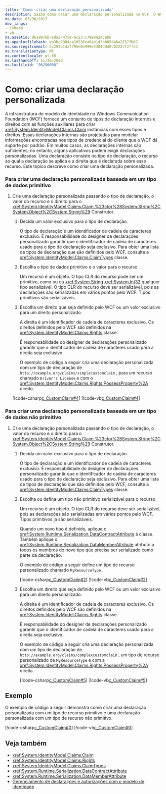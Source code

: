 ```yaml
---
title: 'Como: criar uma declaração personalizada'
description: Saiba como criar uma declaração personalizada no WCF. O WCF dá suporte a uma variedade de declarações internas e alguns aplicativos podem exigir declarações personalizadas.
ms.date: 03/30/2017
dev_langs:
- csharp
- vb
ms.assetid: d619976b-eda3-475e-ac23-c7988a2dceb0
ms.openlocfilehash: ea3bc7384ca10538ca5ab1d3bb05da6a2757fb67
ms.sourcegitcommit: bc293b14af795e0e999e3304dd40c0222cf2ffe4
ms.translationtype: MT
ms.contentlocale: pt-BR
ms.lasthandoff: 11/26/2020
ms.locfileid: "96256008"
---
```

# <a name="how-to-create-a-custom-claim"></a>Como: criar uma declaração personalizada

A infraestrutura do modelo de identidade no Windows Communication Foundation (WCF) fornece um conjunto de tipos de declaração internos e direitos com as funções auxiliares para criar <xref:System.IdentityModel.Claims.Claim> instâncias com esses tipos e direitos. Essas declarações internas são projetadas para modelar informações encontradas nos tipos de credencial do cliente que o WCF dá suporte por padrão. Em muitos casos, as declarações internas são suficientes; no entanto, alguns aplicativos podem exigir declarações personalizadas. Uma declaração consiste no tipo de declaração, o recurso ao qual a declaração se aplica e a direita que é declarada sobre esse recurso. Este tópico descreve como criar uma declaração personalizada.  
  
### <a name="to-create-a-custom-claim-that-is-based-on-a-primitive-data-type"></a>Para criar uma declaração personalizada baseada em um tipo de dados primitivo  
  
1. Crie uma declaração personalizada passando o tipo de declaração, o valor do recurso e o direito para o <xref:System.IdentityModel.Claims.Claim.%23ctor%28System.String%2CSystem.Object%2CSystem.String%29> Construtor.  
  
    1. Decida um valor exclusivo para o tipo de declaração.  
  
         O tipo de declaração é um identificador de cadeia de caracteres exclusivo. É responsabilidade do designer de declarações personalizado garantir que o identificador de cadeia de caracteres usado para o tipo de declaração seja exclusivo. Para obter uma lista de tipos de declaração que são definidos pelo WCF, consulte a <xref:System.IdentityModel.Claims.ClaimTypes> classe.  
  
    2. Escolha o tipo de dados primitivo e o valor para o recurso.  
  
         Um recurso é um objeto. O tipo CLR do recurso pode ser um primitivo, como ou ou <xref:System.String> <xref:System.Int32> qualquer tipo serializável. O tipo CLR do recurso deve ser serializável, pois as declarações são serializadas em vários pontos pelo WCF. Tipos primitivos são serializáveis.  
  
    3. Escolha um direito que seja definido pelo WCF ou um valor exclusivo para um direito personalizado.  
  
         A direita é um identificador de cadeia de caracteres exclusivo. Os direitos definidos pelo WCF são definidos na <xref:System.IdentityModel.Claims.Rights> classe.  
  
         É responsabilidade do designer de declarações personalizado garantir que o identificador de cadeia de caracteres usado para a direita seja exclusivo.  
  
         O exemplo de código a seguir cria uma declaração personalizada com um tipo de declaração de `http://example.org/claims/simplecustomclaim` , para um recurso chamado `Driver's License` e com o <xref:System.IdentityModel.Claims.Rights.PossessProperty%2A> direito.  
  
     [!code-csharp[c_CustomClaim#4](../../../../samples/snippets/csharp/VS_Snippets_CFX/c_customclaim/cs/c_customclaim.cs#4)]
     [!code-vb[c_CustomClaim#4](../../../../samples/snippets/visualbasic/VS_Snippets_CFX/c_customclaim/vb/c_customclaim.vb#4)]  
  
### <a name="to-create-a-custom-claim-that-is-based-on-a-non-primitive-data-type"></a>Para criar uma declaração personalizada baseada em um tipo de dados não primitivo  
  
1. Crie uma declaração personalizada passando o tipo de declaração, o valor do recurso e o direito para o <xref:System.IdentityModel.Claims.Claim.%23ctor%28System.String%2CSystem.Object%2CSystem.String%29> Construtor.  
  
    1. Decida um valor exclusivo para o tipo de declaração.  
  
         O tipo de declaração é um identificador de cadeia de caracteres exclusivo. É responsabilidade do designer de declarações personalizado garantir que o identificador de cadeia de caracteres usado para o tipo de declaração seja exclusivo. Para obter uma lista de tipos de declaração que são definidos pelo WCF, consulte a <xref:System.IdentityModel.Claims.ClaimTypes> classe.  
  
    2. Escolha ou defina um tipo não primitivo serializável para o recurso.  
  
         Um recurso é um objeto. O tipo CLR do recurso deve ser serializável, pois as declarações são serializadas em vários pontos pelo WCF. Tipos primitivos já são serializáveis.  
  
         Quando um novo tipo é definido, aplique o <xref:System.Runtime.Serialization.DataContractAttribute> à classe. Também aplique o <xref:System.Runtime.Serialization.DataMemberAttribute> atributo a todos os membros do novo tipo que precisa ser serializado como parte da declaração.  
  
         O exemplo de código a seguir define um tipo de recurso personalizado chamado `MyResourceType` .  
  
         [!code-csharp[c_CustomClaim#2](../../../../samples/snippets/csharp/VS_Snippets_CFX/c_customclaim/cs/c_customclaim.cs#2)]
         [!code-vb[c_CustomClaim#2](../../../../samples/snippets/visualbasic/VS_Snippets_CFX/c_customclaim/vb/c_customclaim.vb#2)]
  
    3. Escolha um direito que seja definido pelo WCF ou um valor exclusivo para um direito personalizado.  
  
         A direita é um identificador de cadeia de caracteres exclusivo. Os direitos definidos pelo WCF são definidos na <xref:System.IdentityModel.Claims.Rights> classe.  
  
         É responsabilidade do designer de declarações personalizado garantir que o identificador de cadeia de caracteres usado para a direita seja exclusivo.  
  
         O exemplo de código a seguir cria uma declaração personalizada com um tipo de declaração de `http://example.org/claims/complexcustomclaim` , um tipo de recurso personalizado de `MyResourceType` e com a <xref:System.IdentityModel.Claims.Rights.PossessProperty%2A> direita.  
  
         [!code-csharp[c_CustomClaim#5](../../../../samples/snippets/csharp/VS_Snippets_CFX/c_customclaim/cs/c_customclaim.cs#5)]
         [!code-vb[c_CustomClaim#5](../../../../samples/snippets/visualbasic/VS_Snippets_CFX/c_customclaim/vb/c_customclaim.vb#5)]
  
## <a name="example"></a>Exemplo  

 O exemplo de código a seguir demonstra como criar uma declaração personalizada com um tipo de recurso primitivo e uma declaração personalizada com um tipo de recurso não primitivo.  
  
 [!code-csharp[c_CustomClaim#0](../../../../samples/snippets/csharp/VS_Snippets_CFX/c_customclaim/cs/c_customclaim.cs#0)]
 [!code-vb[c_CustomClaim#0](../../../../samples/snippets/visualbasic/VS_Snippets_CFX/c_customclaim/vb/c_customclaim.vb#0)]  
  
## <a name="see-also"></a>Veja também

- <xref:System.IdentityModel.Claims.Claim>
- <xref:System.IdentityModel.Claims.Rights>
- <xref:System.IdentityModel.Claims.ClaimTypes>
- <xref:System.Runtime.Serialization.DataContractAttribute>
- <xref:System.Runtime.Serialization.DataMemberAttribute>
- [Gerenciamento de declarações e autorizações com o modelo de identidade](../feature-details/managing-claims-and-authorization-with-the-identity-model.md)
